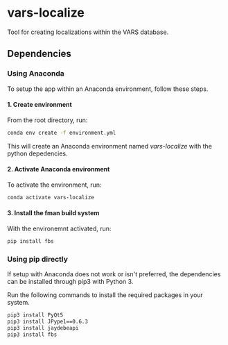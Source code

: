 # vars-localize

Tool for creating localizations within the VARS database.

## Dependencies

### Using Anaconda
To setup the app within an Anaconda environment, follow these steps.

#### 1. Create environment
From the root directory, run:
```bash
conda env create -f environment.yml
```
This will create an Anaconda environment named *vars-localize* with the python depedencies.

#### 2. Activate Anaconda environment
To activate the environment, run:
```bash
conda activate vars-localize
```

#### 3. Install the fman build system
With the environemnt activated, run:
```bash
pip install fbs
```

### Using pip directly
If setup with Anaconda does not work or isn't preferred, the dependencies can be installed through pip3 with Python 3.

Run the following commands to install the required packages in your system.
```bash
pip3 install PyQt5
pip3 install JPype1==0.6.3
pip3 install jaydebeapi
pip3 install fbs
```